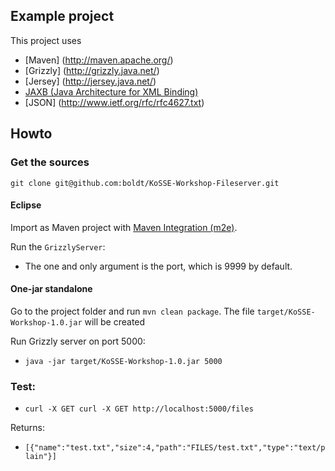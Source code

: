 ## Example project

This project uses

* [Maven] (http://maven.apache.org/)
* [Grizzly] (http://grizzly.java.net/)
* [Jersey] (http://jersey.java.net/)
* [JAXB (Java Architecture for XML Binding)](http://www.oracle.com/technetwork/articles/javase/index-140168.html)
* [JSON] (http://www.ietf.org/rfc/rfc4627.txt)

## Howto

### Get the sources

`git clone git@github.com:boldt/KoSSE-Workshop-Fileserver.git`

#### Eclipse

Import as Maven project with [Maven Integration (m2e)](http://eclipse.org/m2e/).

Run the `GrizzlyServer`:

* The one and only argument is the port, which is 9999 by default.

#### One-jar standalone

Go to the project folder and run `mvn clean package`.
The file `target/KoSSE-Workshop-1.0.jar` will be created

Run Grizzly server on port 5000:

  * `java -jar target/KoSSE-Workshop-1.0.jar 5000`

### Test:

  * `curl -X GET curl -X GET http://localhost:5000/files`

Returns:

  * `[{"name":"test.txt","size":4,"path":"FILES/test.txt","type":"text/plain"}]`

